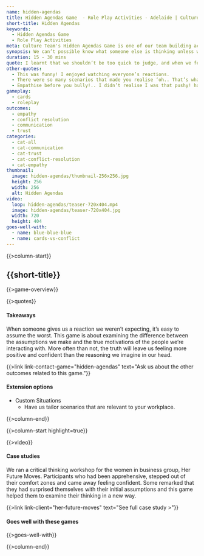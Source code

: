 ```yaml
---
name: hidden-agendas
title: Hidden Agendas Game  - Role Play Activities - Adelaide | Culture Team
short-title: Hidden Agendas
keywords:
  - Hidden Agendas Game
  - Role Play Activities
meta: Culture Team's Hidden Agendas Game is one of our team building activities with cards & incorporates role play activities that ensure a fun experience for all.
synopsis: We can’t possible know what someone else is thinking unless we talk to them about it - but that’s not always possible.
duration: 15 - 30 mins
quote: I learnt that we shouldn’t be too quick to judge, and when we feel like something is wrong or off, we should ask instead of assuming.
other-quotes:
  - This was funny! I enjoyed watching everyone’s reactions.
  - There were so many scenarios that made you realise ‘oh.. That’s what they’re going through!’ So, the first thing is to listen to them.
  - Empathise before you bully!.. I didn’t realise I was that pushy! hahaha
gameplay: 
  - cards
  - roleplay
outcomes:
  - empathy
  - conflict resolution
  - communication
  - trust
categories:
  - cat-all
  - cat-communication
  - cat-trust
  - cat-conflict-resolution
  - cat-empathy
thumbnail: 
  image: hidden-agendas/thumbnail-256x256.jpg
  height: 256
  width: 256
  alt: Hidden Agendas
video:
  loop: hidden-agendas/teaser-720x404.mp4
  image: hidden-agendas/teaser-720x404.jpg
  width: 720
  height: 404
goes-well-with:
  - name: blue-blue-blue
  - name: cards-vs-conflict
---
```

{{>column-start}}

## {{short-title}}

{{>game-overview}}

{{>quotes}}

#### Takeaways

When someone gives us a reaction we weren’t expecting, it’s easy to assume the worst. This game is about examining the difference between the assumptions we make and the true motivations of the people we’re interacting with. More often than not, the truth will leave us feeling more positive and confident than the reasoning we imagine in our head.

{{>link link-contact-game="hidden-agendas" text="Ask us about the other outcomes related to this game."}}

#### Extension options

* Custom Situations
  * Have us tailor scenarios that are relevant to your workplace.

{{>column-end}}

{{>column-start highlight=true}}

{{>video}}

#### Case studies

We ran a critical thinking workshop for the women in business group, Her Future Moves. Participants who had been apprehensive, stepped out of their comfort zones and came away feeling confident. Some remarked that they had surprised themselves with their initial assumptions and this game helped them to examine their thinking in a new way.

{{>link link-client="her-future-moves" text="See full case study >"}}

#### Goes well with these games

{{>goes-well-with}}

{{>column-end}}

